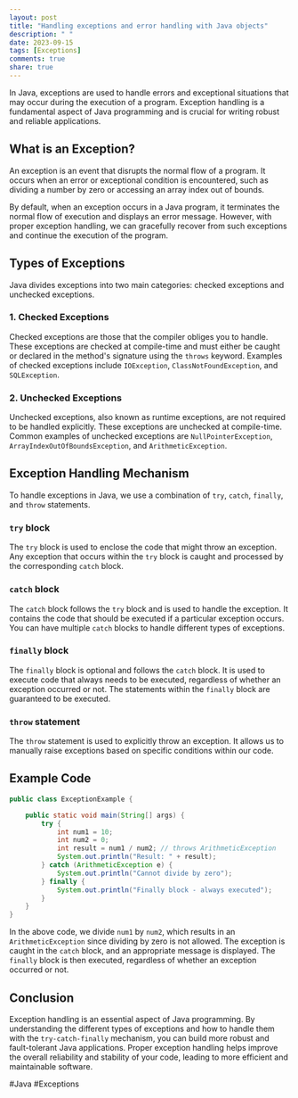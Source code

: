 ```yaml
---
layout: post
title: "Handling exceptions and error handling with Java objects"
description: " "
date: 2023-09-15
tags: [Exceptions]
comments: true
share: true
---
```


In Java, exceptions are used to handle errors and exceptional situations that may occur during the execution of a program. Exception handling is a fundamental aspect of Java programming and is crucial for writing robust and reliable applications.

## What is an Exception?

An exception is an event that disrupts the normal flow of a program. It occurs when an error or exceptional condition is encountered, such as dividing a number by zero or accessing an array index out of bounds.

By default, when an exception occurs in a Java program, it terminates the normal flow of execution and displays an error message. However, with proper exception handling, we can gracefully recover from such exceptions and continue the execution of the program.

## Types of Exceptions

Java divides exceptions into two main categories: checked exceptions and unchecked exceptions. 

### 1. Checked Exceptions
Checked exceptions are those that the compiler obliges you to handle. These exceptions are checked at compile-time and must either be caught or declared in the method's signature using the `throws` keyword. Examples of checked exceptions include `IOException`, `ClassNotFoundException`, and `SQLException`.

### 2. Unchecked Exceptions
Unchecked exceptions, also known as runtime exceptions, are not required to be handled explicitly. These exceptions are unchecked at compile-time. Common examples of unchecked exceptions are `NullPointerException`, `ArrayIndexOutOfBoundsException`, and `ArithmeticException`.

## Exception Handling Mechanism

To handle exceptions in Java, we use a combination of `try`, `catch`, `finally`, and `throw` statements.

### `try` block
The `try` block is used to enclose the code that might throw an exception. Any exception that occurs within the `try` block is caught and processed by the corresponding `catch` block.

### `catch` block
The `catch` block follows the `try` block and is used to handle the exception. It contains the code that should be executed if a particular exception occurs. You can have multiple `catch` blocks to handle different types of exceptions.

### `finally` block
The `finally` block is optional and follows the `catch` block. It is used to execute code that always needs to be executed, regardless of whether an exception occurred or not. The statements within the `finally` block are guaranteed to be executed.

### `throw` statement
The `throw` statement is used to explicitly throw an exception. It allows us to manually raise exceptions based on specific conditions within our code.

## Example Code

```java
public class ExceptionExample {

    public static void main(String[] args) {
        try {
            int num1 = 10;
            int num2 = 0;
            int result = num1 / num2; // throws ArithmeticException
            System.out.println("Result: " + result);
        } catch (ArithmeticException e) {
            System.out.println("Cannot divide by zero");
        } finally {
            System.out.println("Finally block - always executed");
        }
    }
}
```

In the above code, we divide `num1` by `num2`, which results in an `ArithmeticException` since dividing by zero is not allowed. The exception is caught in the `catch` block, and an appropriate message is displayed. The `finally` block is then executed, regardless of whether an exception occurred or not.

## Conclusion

Exception handling is an essential aspect of Java programming. By understanding the different types of exceptions and how to handle them with the `try-catch-finally` mechanism, you can build more robust and fault-tolerant Java applications. Proper exception handling helps improve the overall reliability and stability of your code, leading to more efficient and maintainable software.

#Java #Exceptions
